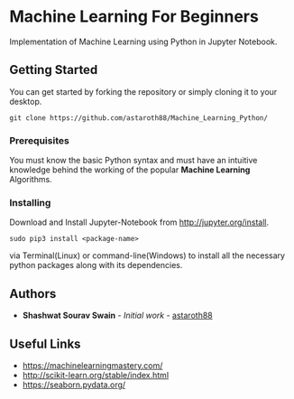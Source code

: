 # Machine Learning For Beginners
Implementation of Machine Learning using Python in Jupyter Notebook.

## Getting Started

You can get started by forking the repository or simply cloning it to your desktop.
```
git clone https://github.com/astaroth88/Machine_Learning_Python/
```

### Prerequisites

You must know the basic Python syntax and must have an intuitive knowledge behind the working of the popular **Machine Learning** Algorithms.

### Installing
Download and Install Jupyter-Notebook from http://jupyter.org/install.
```
sudo pip3 install <package-name>
``` 
via Terminal(Linux) or command-line(Windows) to install all the necessary python packages along with its dependencies.

## Authors

* **Shashwat Sourav Swain** - *Initial work* - [astaroth88](https://github.com/astaroth88)

## Useful Links

* https://machinelearningmastery.com/
* http://scikit-learn.org/stable/index.html
* https://seaborn.pydata.org/
